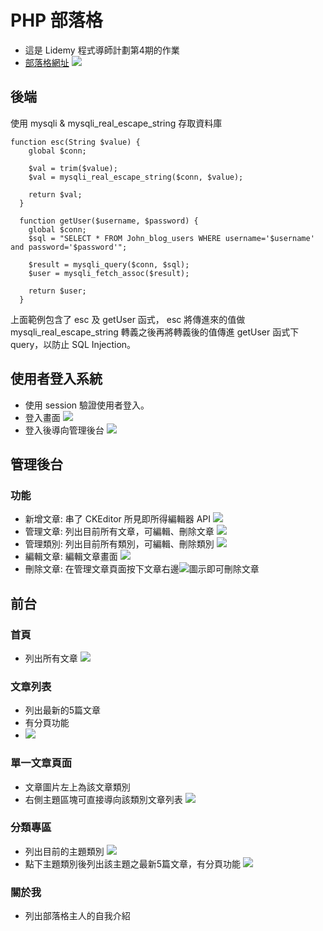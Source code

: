 # PHP 部落格
* 這是 Lidemy 程式導師計劃第4期的作業
* [部落格網址](https://www.mentor4th-john.tw/blog/index.php?page=index)
![](https://i.imgur.com/eEinzvy.jpg)


## 後端
使用 mysqli & mysqli_real_escape_string 存取資料庫
```
function esc(String $value) {
    global $conn;

    $val = trim($value);
    $val = mysqli_real_escape_string($conn, $value);

    return $val;
  }

  function getUser($username, $password) {
    global $conn;
    $sql = "SELECT * FROM John_blog_users WHERE username='$username' and password='$password'";

    $result = mysqli_query($conn, $sql);
    $user = mysqli_fetch_assoc($result);
    
    return $user;
  }
```
上面範例包含了 esc 及 getUser 函式， esc 將傳進來的值做 mysqli_real_escape_string 轉義之後再將轉義後的值傳進 getUser 函式下 query，以防止 SQL Injection。
## 使用者登入系統
* 使用 session 驗證使用者登入。
* 登入畫面
![](https://i.imgur.com/VlBdXZH.png)
* 登入後導向管理後台
![](https://i.imgur.com/lwmGnOH.png)

## 管理後台

### 功能
* 新增文章: 串了 CKEditor 所見即所得編輯器 API
![](https://i.imgur.com/BRhhTTH.png)
* 管理文章: 列出目前所有文章，可編輯、刪除文章
![](https://i.imgur.com/lghOIId.png)
* 管理類別: 列出目前所有類別，可編輯、刪除類別
![](https://i.imgur.com/AE1aN3U.png)
* 編輯文章: 編輯文章畫面
![](https://i.imgur.com/gAwELPs.png)
* 刪除文章: 在管理文章頁面按下文章右邊![](https://i.imgur.com/uSuQQ9N.png)圖示即可刪除文章

## 前台
### 首頁
* 列出所有文章
![](https://i.imgur.com/nmqTU9c.png)
### 文章列表
* 列出最新的5篇文章
* 有分頁功能
* ![](https://i.imgur.com/0YZ9PmV.png)
### 單一文章頁面
* 文章圖片左上為該文章類別
* 右側主題區塊可直接導向該類別文章列表
![](https://i.imgur.com/ul5zGqe.png)
### 分類專區
* 列出目前的主題類別
![](https://i.imgur.com/mAQTdB9.jpg)
* 點下主題類別後列出該主題之最新5篇文章，有分頁功能
![](https://i.imgur.com/RTN2uRi.png)
### 關於我
* 列出部落格主人的自我介紹








